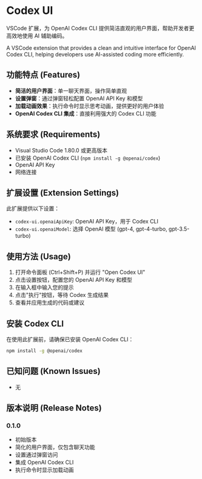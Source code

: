 # Codex UI

VSCode 扩展，为 OpenAI Codex CLI 提供简洁直观的用户界面，帮助开发者更高效地使用 AI 辅助编码。

A VSCode extension that provides a clean and intuitive interface for OpenAI Codex CLI, helping developers use AI-assisted coding more efficiently.

## 功能特点 (Features)

- **简洁的用户界面**：单一聊天界面，操作简单直观
- **设置弹窗**：通过弹窗轻松配置 OpenAI API Key 和模型
- **加载动画效果**：执行命令时显示思考动画，提供更好的用户体验
- **OpenAI Codex CLI 集成**：直接利用强大的 Codex CLI 功能

## 系统要求 (Requirements)

- Visual Studio Code 1.80.0 或更高版本
- 已安装 OpenAI Codex CLI (`npm install -g @openai/codex`)
- OpenAI API Key
- 网络连接

## 扩展设置 (Extension Settings)

此扩展提供以下设置：

* `codex-ui.openaiApiKey`: OpenAI API Key，用于 Codex CLI
* `codex-ui.openaiModel`: 选择 OpenAI 模型 (gpt-4, gpt-4-turbo, gpt-3.5-turbo)

## 使用方法 (Usage)

1. 打开命令面板 (Ctrl+Shift+P) 并运行 "Open Codex UI"
2. 点击设置按钮，配置您的 OpenAI API Key 和模型
3. 在输入框中输入您的提示
4. 点击"执行"按钮，等待 Codex 生成结果
5. 查看并应用生成的代码或建议

## 安装 Codex CLI

在使用此扩展前，请确保已安装 OpenAI Codex CLI：

```bash
npm install -g @openai/codex
```

## 已知问题 (Known Issues)

- 无

## 版本说明 (Release Notes)

### 0.1.0

- 初始版本
- 简化的用户界面，仅包含聊天功能
- 设置通过弹窗访问
- 集成 OpenAI Codex CLI
- 执行命令时显示加载动画

